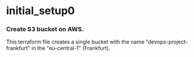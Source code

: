 # initial_setup0
### Create S3 bucket on AWS.

This terraform file creates a single bucket with the name "devops-project-frankfurt" in the "eu-central-1" (Frankfurt).

